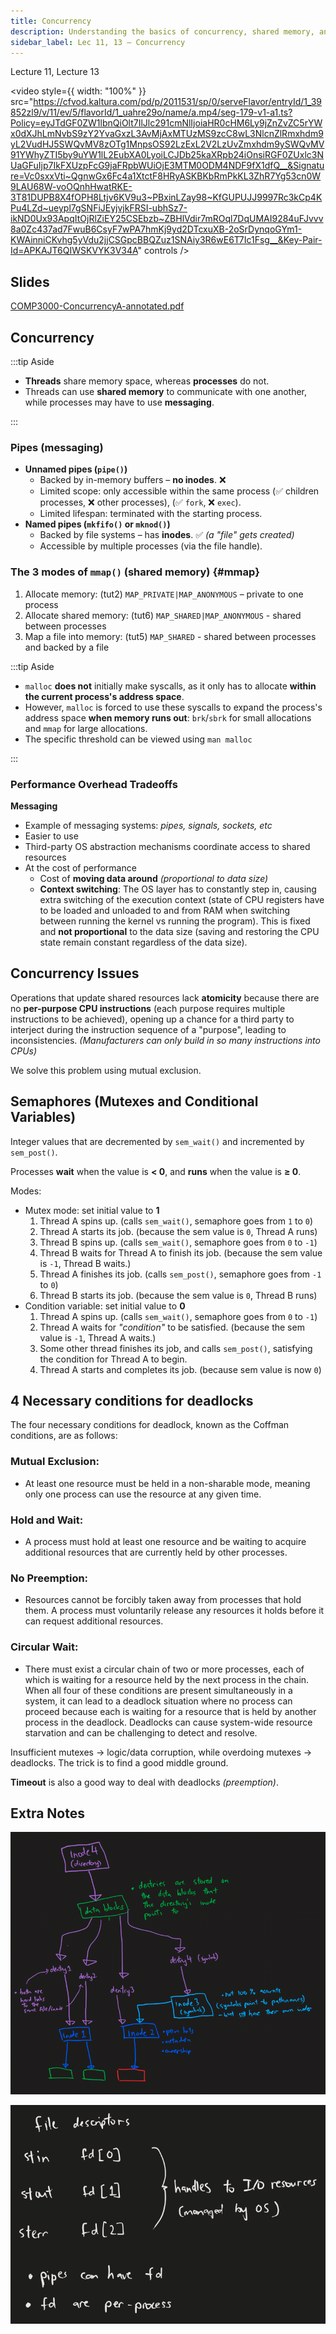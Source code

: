 ```yaml
---
title: Concurrency
description: Understanding the basics of concurrency, shared memory, and messaging in the context of operating systems.
sidebar_label: Lec 11, 13 – Concurrency
---
```


Lecture 11, Lecture 13

<video
  style={{ width: "100%" }}
  src="https://cfvod.kaltura.com/pd/p/2011531/sp/0/serveFlavor/entryId/1_39852zl9/v/11/ev/5/flavorId/1_uahre29o/name/a.mp4/seg-179-v1-a1.ts?Policy=eyJTdGF0ZW1lbnQiOlt7IlJlc291cmNlIjoiaHR0cHM6Ly9jZnZvZC5rYWx0dXJhLmNvbS9zY2YvaGxzL3AvMjAxMTUzMS9zcC8wL3NlcnZlRmxhdm9yL2VudHJ5SWQvMV8zOTg1MnpsOS92LzExL2V2LzUvZmxhdm9ySWQvMV91YWhyZTI5by9uYW1lL2EubXA0LyoiLCJDb25kaXRpb24iOnsiRGF0ZUxlc3NUaGFuIjp7IkFXUzpFcG9jaFRpbWUiOjE3MTM0ODM4NDF9fX1dfQ__&Signature=Vc0sxxVti~QgnwGx6Fc4a1XtctF8HRyASKBKbRmPkKL3ZhR7Yg53cn0W9LAU68W-voOQnhHwatRKE-3T81DUPB8X4fOPH8Ltjv6KV9u3~PBxinLZay98~KfGUPUJJ9997Rc3kCp4KPu4LZd~ueypl7gSNFiJEyjvjkFRSI-ubhSz7-ikND0Ux93ApqItOjRlZiEY25CSEbzb~ZBHlVdir7mROql7DqUMAI9284uFJvvv8a0Zc437ad7FwuB6CsyF7wPA7hmKj9yd2DTcxuXB-2oSrDynqoGYm1-KWAinniCKvhg5yVdu2jjCSGpcBBQZuz1SNAiy3R6wE6T7Ic1Fsg__&Key-Pair-Id=APKAJT6QIWSKVYK3V34A"
  controls
/>

## Slides

[COMP3000-ConcurrencyA-annotated.pdf](https://github.com/voidranjer/james-portfolio/files/15018652/COMP3000-ConcurrencyA-annotated.pdf)

## Concurrency

:::tip Aside

- **Threads** share memory space, whereas **processes** do not.
- Threads can use **shared memory** to communicate with one another, while processes may have to use **messaging**.

:::

### Pipes (messaging)

- **Unnamed pipes (`pipe()`)**
  - Backed by in-memory buffers – **no inodes**. ❌
  - Limited scope: only accessible within the same process (✅ children processes, ❌ other processes), (✅ `fork`, ❌ `exec`).
  - Limited lifespan: terminated with the starting process.
- **Named pipes (`mkfifo()` or `mknod()`)**
  - Backed by file systems – has **inodes**. ✅ _(a "file" gets created)_
  - Accessible by multiple processes (via the file handle).

### The 3 modes of `mmap()` (shared memory) {#mmap}

1. Allocate memory: (tut2) `MAP_PRIVATE|MAP_ANONYMOUS` – private to one process
2. Allocate shared memory: (tut6) `MAP_SHARED|MAP_ANONYMOUS` - shared between processes
3. Map a file into memory: (tut5) `MAP_SHARED` - shared between processes and backed by a file

:::tip Aside

- `malloc`  **does not** initially make syscalls, as it only has to allocate **within the current process's address space**.
- However, `malloc` is forced to use these syscalls to expand the process's address space **when memory runs out**: `brk`/`sbrk` for small allocations and `mmap` for large allocations.
- The specific threshold can be viewed using `man malloc`

:::

### Performance Overhead Tradeoffs

**Messaging**

- Example of messaging systems: _pipes, signals, sockets, etc_
- Easier to use
- Third-party OS abstraction mechanisms coordinate access to shared resources
- At the cost of performance
  - Cost of **moving data around** _(proportional to data size)_
  - **Context switching**: The OS layer has to constantly step in, causing extra switching of the execution context (state of CPU registers have to be loaded and unloaded to and from RAM when switching between running the kernel vs running the program). This is fixed and **not proportional** to the data size (saving and restoring the CPU state remain constant regardless of the data size).

## Concurrency Issues

Operations that update shared resources lack **atomicity** because there are no **per-purpose CPU instructions** (each purpose requires multiple instructions to be achieved), opening up a chance for a third party to interject during the instruction sequence of a "purpose", leading to inconsistencies. _(Manufacturers can only build in so many instructions into CPUs)_

We solve this problem using mutual exclusion.

## Semaphores (Mutexes and Conditional Variables)

Integer values that are decremented by `sem_wait()` and incremented by `sem_post()`.

Processes **wait** when the value is **< 0**, and **runs** when the value is **≥ 0**.

Modes:

- Mutex mode: set initial value to **1**
  1. Thread A spins up. (calls `sem_wait()`, semaphore goes from `1` to `0`)
  2. Thread A starts its job. (because the sem value is `0`, Thread A runs)
  3. Thread B spins up. (calls `sem_wait()`, semaphore goes from `0` to `-1`)
  4. Thread B waits for Thread A to finish its job. (because the sem value is `-1`, Thread B waits.)
  5. Thread A finishes its job. (calls `sem_post()`, semaphore goes from `-1` to `0`)
  6. Thread B starts its job. (because the sem value is `0`, Thread B runs)
- Condition variable: set initial value to **0**
  1. Thread A spins up. (calls `sem_wait()`, semaphore goes from `0` to `-1`)
  2. Thread A waits for _"condition"_ to be satisfied. (because the sem value is `-1`, Thread A waits.)
  3. Some other thread finishes its job, and calls `sem_post()`, satisfying the condition for Thread A to begin.
  4. Thread A starts and completes its job. (because sem value is now `0`)

## 4 Necessary conditions for deadlocks

The four necessary conditions for deadlock, known as the Coffman conditions, are as follows:

### Mutual Exclusion:

- At least one resource must be held in a non-sharable mode, meaning only one process can use the resource at any given time.

### Hold and Wait:

- A process must hold at least one resource and be waiting to acquire additional resources that are currently held by other processes.

### No Preemption:

- Resources cannot be forcibly taken away from processes that hold them. A process must voluntarily release any resources it holds before it can request additional resources.

### Circular Wait:

- There must exist a circular chain of two or more processes, each of which is waiting for a resource held by the next process in the chain.
  When all four of these conditions are present simultaneously in a system, it can lead to a deadlock situation where no process can proceed because each is waiting for a resource that is held by another process in the deadlock. Deadlocks can cause system-wide resource starvation and can be challenging to detect and resolve.

Insufficient mutexes -> logic/data corruption, while overdoing mutexes -> deadlocks. The trick is to find a good middle ground.

**Timeout** is also a good way to deal with deadlocks _(preemption)_.

## Extra Notes

![inode](inode.png)

![fd](fd.png)



